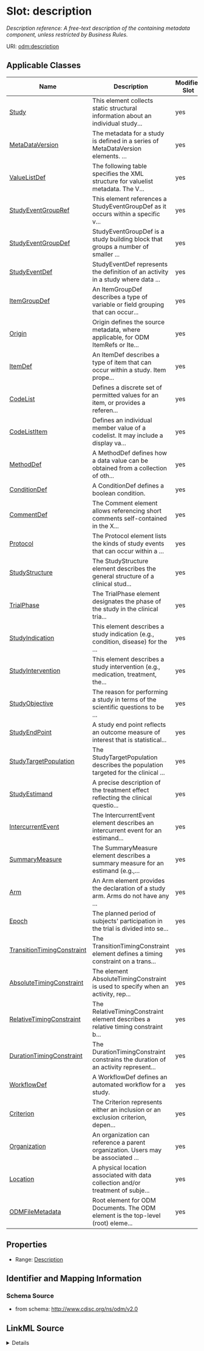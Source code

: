 # Slot: description


_Description reference: A free-text description of the containing metadata component, unless restricted by Business Rules._



URI: [odm:description](http://www.cdisc.org/ns/odm/v2.0/description)



<!-- no inheritance hierarchy -->




## Applicable Classes

| Name | Description | Modifies Slot |
| --- | --- | --- |
[Study](Study.md) | This element collects static structural information about an individual study... |  yes  |
[MetaDataVersion](MetaDataVersion.md) | The metadata for a study is defined in a series of MetaDataVersion elements. ... |  yes  |
[ValueListDef](ValueListDef.md) | The following table specifies the XML structure for valuelist metadata. The V... |  yes  |
[StudyEventGroupRef](StudyEventGroupRef.md) | This element references a StudyEventGroupDef as it occurs within a specific v... |  yes  |
[StudyEventGroupDef](StudyEventGroupDef.md) | StudyEventGroupDef is a study building block that groups a number of smaller ... |  yes  |
[StudyEventDef](StudyEventDef.md) | StudyEventDef represents the definition of an activity in a study where data ... |  yes  |
[ItemGroupDef](ItemGroupDef.md) | An ItemGroupDef describes a type of variable or field grouping that can occur... |  yes  |
[Origin](Origin.md) | Origin defines the source metadata, where applicable, for ODM ItemRefs or Ite... |  yes  |
[ItemDef](ItemDef.md) | An ItemDef describes a type of item that can occur within a study. Item prope... |  yes  |
[CodeList](CodeList.md) | Defines a discrete set of permitted values for an item, or provides a referen... |  yes  |
[CodeListItem](CodeListItem.md) | Defines an individual member value of a codelist. It may include a display va... |  yes  |
[MethodDef](MethodDef.md) | A MethodDef defines how a data value can be obtained from a collection of oth... |  yes  |
[ConditionDef](ConditionDef.md) | A ConditionDef defines a boolean condition. |  yes  |
[CommentDef](CommentDef.md) | The Comment element allows referencing short comments self-contained in the X... |  yes  |
[Protocol](Protocol.md) | The Protocol element lists the kinds of study events that can occur within a ... |  yes  |
[StudyStructure](StudyStructure.md) | The StudyStructure element describes the general structure of a clinical stud... |  yes  |
[TrialPhase](TrialPhase.md) | The TrialPhase element designates the phase of the study in the clinical tria... |  yes  |
[StudyIndication](StudyIndication.md) | This element describes a study indication (e.g., condition, disease) for the ... |  yes  |
[StudyIntervention](StudyIntervention.md) | This element describes a study intervention (e.g., medication, treatment, the... |  yes  |
[StudyObjective](StudyObjective.md) | The reason for performing a study in terms of the scientific questions to be ... |  yes  |
[StudyEndPoint](StudyEndPoint.md) | A study end point reflects an outcome measure of interest that is statistical... |  yes  |
[StudyTargetPopulation](StudyTargetPopulation.md) | The StudyTargetPopulation describes the population targeted for the clinical ... |  yes  |
[StudyEstimand](StudyEstimand.md) | A precise description of the treatment effect reflecting the clinical questio... |  yes  |
[IntercurrentEvent](IntercurrentEvent.md) | The IntercurrentEvent element describes an intercurrent event for an estimand... |  yes  |
[SummaryMeasure](SummaryMeasure.md) | The SummaryMeasure element describes a summary measure for an estimand (e.g.,... |  yes  |
[Arm](Arm.md) | An Arm element provides the declaration of a study arm. Arms do not have any ... |  yes  |
[Epoch](Epoch.md) | The planned period of subjects' participation in the trial is divided into se... |  yes  |
[TransitionTimingConstraint](TransitionTimingConstraint.md) | The TransitionTimingConstraint element defines a timing constraint on a trans... |  yes  |
[AbsoluteTimingConstraint](AbsoluteTimingConstraint.md) | The element AbsoluteTimingConstraint is used to specify when an activity, rep... |  yes  |
[RelativeTimingConstraint](RelativeTimingConstraint.md) | The RelativeTimingConstraint element describes a relative timing constraint b... |  yes  |
[DurationTimingConstraint](DurationTimingConstraint.md) | The DurationTimingConstraint constrains the duration of an activity represent... |  yes  |
[WorkflowDef](WorkflowDef.md) | A WorkflowDef defines an automated workflow for a study. |  yes  |
[Criterion](Criterion.md) | The Criterion represents either an inclusion or an exclusion criterion, depen... |  yes  |
[Organization](Organization.md) | An organization can reference a parent organization. Users may be associated ... |  yes  |
[Location](Location.md) | A physical location associated with data collection and/or treatment of subje... |  yes  |
[ODMFileMetadata](ODMFileMetadata.md) | Root element for ODM Documents. The ODM element is the top-level (root) eleme... |  yes  |







## Properties

* Range: [Description](Description.md)





## Identifier and Mapping Information







### Schema Source


* from schema: http://www.cdisc.org/ns/odm/v2.0




## LinkML Source

<details>
```yaml
name: description
description: 'Description reference: A free-text description of the containing metadata
  component, unless restricted by Business Rules.'
from_schema: http://www.cdisc.org/ns/odm/v2.0
rank: 1000
identifier: false
alias: description
domain_of:
- Study
- MetaDataVersion
- ValueListDef
- StudyEventGroupRef
- StudyEventGroupDef
- StudyEventDef
- ItemGroupDef
- Origin
- ItemDef
- CodeList
- CodeListItem
- MethodDef
- ConditionDef
- CommentDef
- Protocol
- StudyStructure
- TrialPhase
- StudyIndication
- StudyIntervention
- StudyObjective
- StudyEndPoint
- StudyTargetPopulation
- StudyEstimand
- IntercurrentEvent
- SummaryMeasure
- Arm
- Epoch
- TransitionTimingConstraint
- AbsoluteTimingConstraint
- RelativeTimingConstraint
- DurationTimingConstraint
- WorkflowDef
- Criterion
- Organization
- Location
- ODMFileMetadata
range: Description

```
</details>